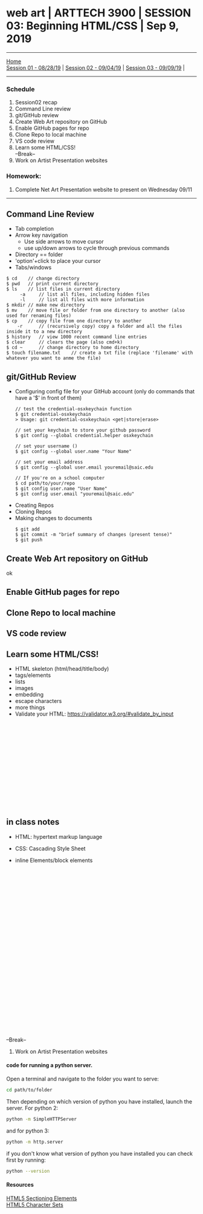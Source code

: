 # web art | ARTTECH 3900 | SESSION 03: Beginning HTML/CSS | Sep 9, 2019
___
<a href="../">Home</a><br>
<a href="https://dougrosman.github.io/saic-webart-fa19/lectures/session01">Session 01 - 08/28/19</a> |
<a href="https://dougrosman.github.io/saic-webart-fa19/lectures/session02">Session 02 - 09/04/19</a> |
<a href="https://dougrosman.github.io/saic-webart-fa19/lectures/session03">Session 03 - 09/09/19</a> |

___

### Schedule

1. Session02 recap
1. Command Line review
1. git/GitHub review
1. Create Web Art repository on GitHub
1. Enable GitHub pages for repo
1. Clone Repo to local machine
1. VS code review
1. Learn some HTML/CSS! <br>
    –Break–
1. Work on Artist Presentation websites



### Homework:

1. Complete Net Art Presentation website to present on Wednesday 09/11

___

## Command Line Review
* Tab completion
* Arrow key navigation
    * Use side arrows to move cursor
    * use up/down arrows to cycle through previous commands
* Directory == folder
* 'option'+click to place your cursor
* Tabs/windows
```
$ cd    // change directory
$ pwd   // print current directory
$ ls    // list files in current directory
     -a     // list all files, including hidden files
     -l     // list all files with more information
$ mkdir // make new directory
$ mv    // move file or folder from one directory to another (also used for renaming files)
$ cp    // copy file from one directory to another
    -r      // (recursively copy) copy a folder and all the files inside it to a new directory
$ history   // view 1000 recent command line entries
$ clear     // clears the page (also cmd+k)
$ cd ~      // change directory to home directory
$ touch filename.txt    // create a txt file (replace 'filename' with whatever you want to anme the file)
```

## git/GitHub Review
* Configuring config file for your GitHub account (only do commands that have a '$' in front of them)
    ```
    // test the credential-osxkeychain function
    $ git credential-osxkeychain
    > Usage: git credential-osxkeychain <get|store|erase>

    // set your keychain to store your github password
    $ git config --global credential.helper osxkeychain       

    // set your username ()
    $ git config --global user.name "Your Name"

    // set your email address
    $ git config --global user.email youremail@saic.edu

    // If you're on a school computer
    $ cd path/to/your/repo
    $ git config user.name "User Name"
    $ git config user.email "youremail@saic.edu"
    ```
* Creating Repos
* Cloning Repos
* Making changes to documents
    ```
    $ git add
    $ git commit -m "brief summary of changes (present tense)"
    $ git push
    ```

## Create Web Art repository on GitHub
 ok

## Enable GitHub pages for repo
## Clone Repo to local machine
## VS code review
## Learn some HTML/CSS!
* HTML skeleton (html/head/title/body)
* tags/elements
* lists
* images
* embedding
* escape characters
* more things
* Validate your HTML: <a href="https://validator.w3.org/#validate_by_input" target="blank">https://validator.w3.org/#validate_by_input</a>


<br><br><br><br><br><br><br><br><br><br><br><br><br>
## in class notes
* HTML: hypertext markup language
* CSS: Cascading Style Sheet

* inline Elements/block elements

<br><br><br><br><br><br><br><br><br><br><br><br><br>
<br><br><br><br><br><br><br><br><br><br><br><br><br>
    –Break–
1. Work on Artist Presentation websites






#### code for running a python server.
Open a terminal and navigate to the folder you want to serve:
```bash
cd path/to/folder
```
Then depending on which version of python you have installed, launch the server. For python 2:
```bash
python -m SimpleHTTPServer
```
and for python 3:
```bash
python -m http.server
```
if you don't know what version of python you have installed you can check first by running:
```bash
python --version
```

#### Resources

<a href="https://blog.teamtreehouse.com/use-html5-sectioning-elements" target="blank">HTML5 Sectioning Elements</a><br>
<a href="https://www.w3schools.com/charsets/" target="blank">HTML5 Character Sets</a><br>
